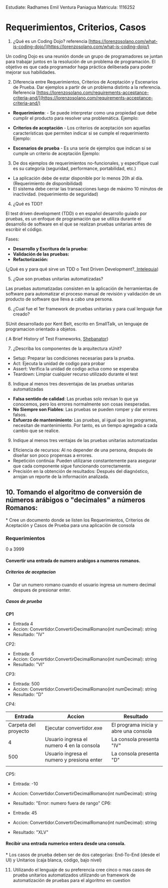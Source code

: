 Estudiate: Radhames Emil Ventura Paniagua
Matricula: 1116252

# Requerimientos, Criterios, Casos

1. ¿Qué es un Coding Dojo? referencia [https://lorenzosolano.com/what-is-coding-dojo/](https://lorenzosolano.com/what-is-coding-dojo/)

Un coding Dojo es una reunión donde un grupo de programadores se juntan para trabajar juntos en la resolución de un problema de programación. El objetivo es que cada programador haga práctica deliberada para poder mejorar sus habilidades.

2. Diferencia entre Requerimientos, Criterios de Aceptación y Escenarios de Prueba. Dar ejemplos a partir de un problema distinto a la referencia. Referencia [https://lorenzosolano.com/requirements-acceptance-criteria-and/](https://lorenzosolano.com/requirements-acceptance-criteria-and/)

- **Requerimiento**: - Se puede interpretar como una propiedad que debe cumplir el producto para resolver una problemática.
  Ejemplo:

- **Criterios de aceptación** - Los criterios de aceptación son aquellas características que permiten indicar si se cumple el requerimiento
  Ejemplo:

- **Escenarios de prueba** - Es una serie de ejemplos que indican si se cumple un criterio de aceptación
  Ejemplo:

3. De dos ejemplos de requerimientos no-funcionales, y especifique cual es su categoría (seguridad, performance, portabilidad, etc.)

- La aplicación debe de estar disponible por lo menos 20h al día. (Requerimiento de disponibilidad)
- El sistema debe cerrar las transacciones luego de máximo 10 minutos de inactividad. (requerimiento de seguridad)

4. ¿Qué es TDD?

El test driven development (TDD) o en español desarrollo guiado por pruebas, es un enfoque de programación que se utiliza durante el desarrollo de software en el que se realizan pruebas unitarias antes de escribir el código.

Fases:

- **Desarrollo y Escritura de la prueba:**
- **Validación de las pruebas:**
- **Refactorización:**

(¿Qué es y para qué sirve un TDD o Test Driven Development?,[ Intelequia](https://intelequia.com/es/blog/post/qu%C3%A9-es-y-para-qu%C3%A9-sirve-un-tdd-o-test-driven-development#:~:text=%C2%BFQu%C3%A9%20es%20Test%20Driven%20Development,antes%20de%20escribir%20el%20c%C3%B3digo.))

5. ¿Que son pruebas unitarias automatizadas?

Las pruebas automatizadas consisten en la aplicación de herramientas de software para automatizar el proceso manual de revisión y validación de un producto de software que lleva a cabo una persona.

6. ¿Cual fue el 1er framework de pruebas unitarias y para cual lenguaje fue creado?

SUnit desarrollado por Kent Belt, escrito en SmallTalk, un lenguaje de programacion orientado a objetos.

( A Brief History of Test Frameworks, [Shebanator](https://shebanator.com/2007/08/21/a-brief-history-of-test-frameworks/))

7. ¿Describa los componentes de la arquitectura xUnit?

- Setup: Preparar las condiciones necesarias para la prueba.
- Act: Ejecuta la unidad de codigo para probar
- Assert: Verifica la unidad de codigo actua como se esperaba
- Teardown: Limpiar cualquier recurso utilizado durante el test

8. Indique al menos tres desventajas de las pruebas unitarias automatizadas

- **Falsa sentido de calidad**: Las pruebas solo revisan lo que ya conocemos, pero los errores normalmente son cosas inesperadas.
- **No Siempre son Fiables**: Las pruebas se pueden romper y dar errores falsos.
- **Esfuerzo de mantenimiento**: Las pruebas, al igual que los programas, necesitan de mantenimiento. Por tanto, es un tiempo agregado a cada cambio que se realice.

9. Indique al menos tres ventajas de las pruebas unitarias automatizadas

- Eficiencia de recursos: Al no depender de una persona, después de diseñar son poco propensas a errores.
- Repetición continúa: Pueden utilizarse constantemente para asegurar que cada componente sigue funcionando correctamente.
- Precisión en la obtención de resultados: Después del diagnóstico, arrojan un reporte de la información analizada.

## 10. Tomando el algoritmo de conversión de números arábigos o "decimales" a números Romanos:

\* Cree un documento donde se listen los Requerimientos, Criterios de Aceptación y Casos de Prueba para una aplicación de consola

### Requerimientos

0 a 3999

#### Convertir una entrada de numero arabigos a numeros romanos.

##### Criterios de aceptacion

- Dar un numero romano cuando el usuario ingresa un numero decimal despues de presionar enter.

##### Casos de prueba

**CP1**

- Entrada 4
- Accion: Convertidor.ConvertirDecimalRomano(int numDecimal): string
- Resultado: "IV"

CP2:

- Entrada: 6
- Accion: Convertidor.ConvertirDecimalRomano(int numDecimal): string
- Resultado: "VI"

CP3:

- Entrada: 500
- Accion: Convertidor.ConvertirDecimalRomano(int numDecimal): string
- Resultado: "D"

CP4:

| Entrada              | Accion                                     | Resultado                             |
| -------------------- | ------------------------------------------ | ------------------------------------- |
| Carpeta del proyecto | Ejecutar convertidor.exe                   | El programa inicia y abre una consola |
| 4                    | Usuario ingresa el numero 4 en la consola  | La consola presenta "IV"              |
| 500                  | Usuario ingresa el numero y presiona enter | La consola presenta "D"               |
|                      |                                            |                                       |

CP5:
 
- Entrada: -10
- Accion: Convertidor.ConvertirDecimalRomano(int numDecimal): string
- Resultado: "Error: numero fuera de rango"
CP6:
 
- Entrada: 45
- Accion: Convertidor.ConvertirDecimalRomano(int numDecimal): string
- Resultado: "XLV"


#### Recibir una entrada numerico entera desde una consola.

\* Los casos de prueba deben ser de dos categorías: End-To-End (desde el UI) y Unitarios (caja blanca, código, bajo nivel)

11. Utilizando el lenguaje de su preferencia cree cinco o mas casos de prueba unitarios automatizados utilizando un framework de automatización de pruebas para el algoritmo en cuestion
